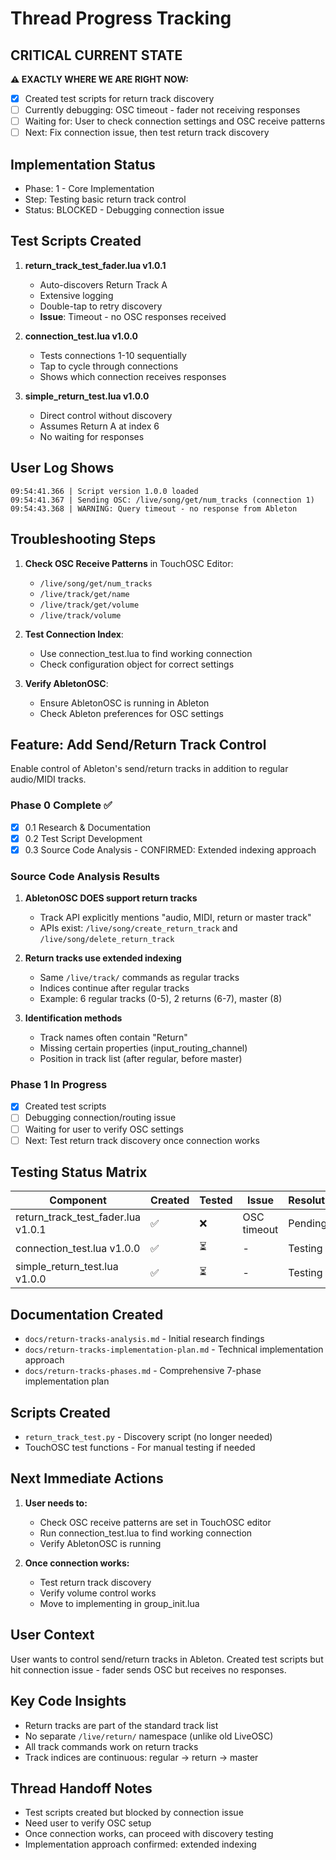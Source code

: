 # Thread Progress Tracking

## CRITICAL CURRENT STATE
**⚠️ EXACTLY WHERE WE ARE RIGHT NOW:**
- [x] Created test scripts for return track discovery
- [ ] Currently debugging: OSC timeout - fader not receiving responses
- [ ] Waiting for: User to check connection settings and OSC receive patterns
- [ ] Next: Fix connection issue, then test return track discovery

## Implementation Status
- Phase: 1 - Core Implementation
- Step: Testing basic return track control
- Status: BLOCKED - Debugging connection issue

## Test Scripts Created
1. **return_track_test_fader.lua v1.0.1**
   - Auto-discovers Return Track A
   - Extensive logging
   - Double-tap to retry discovery
   - **Issue**: Timeout - no OSC responses received

2. **connection_test.lua v1.0.0**
   - Tests connections 1-10 sequentially
   - Tap to cycle through connections
   - Shows which connection receives responses

3. **simple_return_test.lua v1.0.0**
   - Direct control without discovery
   - Assumes Return A at index 6
   - No waiting for responses

## User Log Shows
```
09:54:41.366 | Script version 1.0.0 loaded
09:54:41.367 | Sending OSC: /live/song/get/num_tracks (connection 1)
09:54:43.368 | WARNING: Query timeout - no response from Ableton
```

## Troubleshooting Steps
1. **Check OSC Receive Patterns** in TouchOSC Editor:
   - `/live/song/get/num_tracks`
   - `/live/track/get/name`
   - `/live/track/get/volume`
   - `/live/track/volume`

2. **Test Connection Index**:
   - Use connection_test.lua to find working connection
   - Check configuration object for correct settings

3. **Verify AbletonOSC**:
   - Ensure AbletonOSC is running in Ableton
   - Check Ableton preferences for OSC settings

## Feature: Add Send/Return Track Control
Enable control of Ableton's send/return tracks in addition to regular audio/MIDI tracks.

### Phase 0 Complete ✅
- [x] 0.1 Research & Documentation
- [x] 0.2 Test Script Development
- [x] 0.3 Source Code Analysis - CONFIRMED: Extended indexing approach

### Source Code Analysis Results
1. **AbletonOSC DOES support return tracks**
   - Track API explicitly mentions "audio, MIDI, return or master track"
   - APIs exist: `/live/song/create_return_track` and `/live/song/delete_return_track`
   
2. **Return tracks use extended indexing**
   - Same `/live/track/` commands as regular tracks
   - Indices continue after regular tracks
   - Example: 6 regular tracks (0-5), 2 returns (6-7), master (8)

3. **Identification methods**
   - Track names often contain "Return"
   - Missing certain properties (input_routing_channel)
   - Position in track list (after regular, before master)

### Phase 1 In Progress
- [x] Created test scripts
- [ ] Debugging connection/routing issue
- [ ] Waiting for user to verify OSC settings
- [ ] Next: Test return track discovery once connection works

## Testing Status Matrix
| Component | Created | Tested | Issue | Resolution |
|-----------|---------|--------|-------|------------|
| return_track_test_fader.lua v1.0.1 | ✅ | ❌ | OSC timeout | Pending |
| connection_test.lua v1.0.0 | ✅ | ⏳ | - | Testing |
| simple_return_test.lua v1.0.0 | ✅ | ⏳ | - | Testing |

## Documentation Created
- `docs/return-tracks-analysis.md` - Initial research findings
- `docs/return-tracks-implementation-plan.md` - Technical implementation approach
- `docs/return-tracks-phases.md` - Comprehensive 7-phase implementation plan

## Scripts Created
- `return_track_test.py` - Discovery script (no longer needed)
- TouchOSC test functions - For manual testing if needed

## Next Immediate Actions
1. **User needs to:**
   - Check OSC receive patterns are set in TouchOSC editor
   - Run connection_test.lua to find working connection
   - Verify AbletonOSC is running

2. **Once connection works:**
   - Test return track discovery
   - Verify volume control works
   - Move to implementing in group_init.lua

## User Context
User wants to control send/return tracks in Ableton. Created test scripts but hit connection issue - fader sends OSC but receives no responses.

## Key Code Insights
- Return tracks are part of the standard track list
- No separate `/live/return/` namespace (unlike old LiveOSC)
- All track commands work on return tracks
- Track indices are continuous: regular → return → master

## Thread Handoff Notes
- Test scripts created but blocked by connection issue
- Need user to verify OSC setup
- Once connection works, can proceed with discovery testing
- Implementation approach confirmed: extended indexing